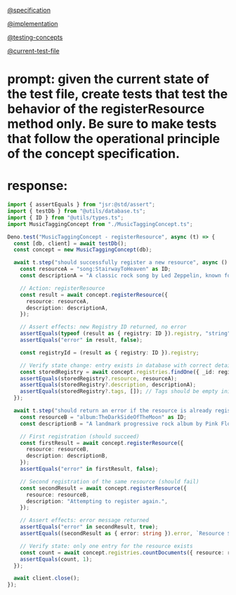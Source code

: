 [@specification](specification.md)

[@implementation](implementation.md)

[@testing-concepts](../../background/testing-concepts.md)

[@current-test-file](../../../src/concepts/MusicTagging/MusicTaggingConcept.test.ts)

# prompt: given the current state of the test file, create tests that test the behavior of the registerResource method only. Be sure to make tests that follow the operational principle of the concept specification.

# response:

```typescript
import { assertEquals } from "jsr:@std/assert";
import { testDb } from "@utils/database.ts";
import { ID } from "@utils/types.ts";
import MusicTaggingConcept from "./MusicTaggingConcept.ts";

Deno.test("MusicTaggingConcept - registerResource", async (t) => {
  const [db, client] = await testDb();
  const concept = new MusicTaggingConcept(db);

  await t.step("should successfully register a new resource", async () => {
    const resourceA = "song:StairwayToHeaven" as ID;
    const descriptionA = "A classic rock song by Led Zeppelin, known for its acoustic intro and powerful guitar solo.";

    // Action: registerResource
    const result = await concept.registerResource({
      resource: resourceA,
      description: descriptionA,
    });

    // Assert effects: new Registry ID returned, no error
    assertEquals(typeof (result as { registry: ID }).registry, "string");
    assertEquals("error" in result, false);

    const registryId = (result as { registry: ID }).registry;

    // Verify state change: entry exists in database with correct details
    const storedRegistry = await concept.registries.findOne({ _id: registryId });
    assertEquals(storedRegistry?.resource, resourceA);
    assertEquals(storedRegistry?.description, descriptionA);
    assertEquals(storedRegistry?.tags, []); // Tags should be empty initially
  });

  await t.step("should return an error if the resource is already registered", async () => {
    const resourceB = "album:TheDarkSideOfTheMoon" as ID;
    const descriptionB = "A landmark progressive rock album by Pink Floyd.";

    // First registration (should succeed)
    const firstResult = await concept.registerResource({
      resource: resourceB,
      description: descriptionB,
    });
    assertEquals("error" in firstResult, false);

    // Second registration of the same resource (should fail)
    const secondResult = await concept.registerResource({
      resource: resourceB,
      description: "Attempting to register again.",
    });

    // Assert effects: error message returned
    assertEquals("error" in secondResult, true);
    assertEquals((secondResult as { error: string }).error, `Resource ${resourceB} is already registered.`);

    // Verify state: only one entry for the resource exists
    const count = await concept.registries.countDocuments({ resource: resourceB });
    assertEquals(count, 1);
  });

  await client.close();
});
```